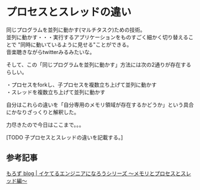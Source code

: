 # プロセスとスレッドの違い

同じプログラムを並列に動かす(マルチタスク)ための技術。  
並列に動かす・・・実行するアプリケーションをものすごく細かく切り替えることで "同時に動いているように見せる"ことができる。  
音楽聴きながらtwitterみるみたいな。

そして、この「同じプログラムを並列に動かす」方法には次の2通りが存在するらしい。

・プロセスをforkし、子プロセスを複数立ち上げて並列に動かす  
・スレッドを複数立ち上げて並列に動かす

自分はこれらの違いを「自分専用のメモリ領域が存在するかどうか」という具合にかなりざっくりと解釈した。  

力尽きたので今日はここまで。。。

[TODO 子プロセスとスレッドの違いを記載する。]

## 参考記事

[もろず blog | イケてるエンジニアになろうシリーズ 〜メモリとプロセスとスレッド編〜](https://moro-archive.hatenablog.com/entry/2014/09/11/013520)
